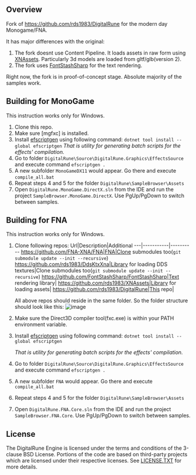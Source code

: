 ## Overview
Fork of https://github.com/rds1983/DigitalRune for the modern day Monogame/FNA.

It has major differences with the original:
1. The fork doesnt use Content Pipeline. It loads assets in raw form using [XNAssets](https://github.com/rds1983/XNAssets). Particularly 3d models are loaded from gltf/glb(version 2).
2. The fork uses [FontStashSharp](https://github.com/FontStashSharp/FontStashSharp) for the text rendering.

Right now, the fork is in proof-of-concept stage. Absolute majority of the samples work.

## Building for MonoGame
This instruction works only for Windows.
1. Clone this repo.
2. Make sure [mgfxc] is installed.
3. Install [efscriptgen](https://github.com/rds1983/efscriptgen) using following command: `dotnet tool install --global efscriptgen`
   *That is utility for generating batch scripts for the effects' compilation.*
4. Go to folder `DigitalRune\Source\DigitalRune.Graphics\EffectsSource` and execute command `efscriptgen .`
5. A new subfolder `MonoGameDX11` would appear. Go there and execute `compile_all.bat`
6. Repeat steps 4 and 5 for the folder `DigitalRune\SampleBrowser\Assets`
7. Open `DigitalRune.MonoGame.DirectX.sln` from the IDE and run the project `SampleBrowser.MonoGame.DirectX`. Use PgUp/PgDown to switch between samples.

## Building for FNA
This instruction works only for Windows.
1. Clone following repos:
   Url|Description|Additional
   ---|-----------|----------
   https://github.com/FNA-XNA/FNA|FNA|Clone submodules too(`git submodule update --init --recursive`)
   https://github.com/rds1983/DdsKtxXna|Library for loading DDS textures|Clone submodules too(`git submodule update --init --recursive`)
   https://github.com/FontStashSharp/FontStashSharp|Text rendering library|
   https://github.com/rds1983/XNAssets|Library for loading assets|
   https://github.com/rds1983/DigitalRune|This repo|

   All above repos should reside in the same folder. So the folder structure should look like this:
   ![image](https://github.com/rds1983/DigitalRune/assets/1057289/dc0cf4fb-654f-4e14-9e51-a22edf52b9e0)
2. Make sure the Direct3D compiler tool(fxc.exe) is within your PATH environment variable.
3. Install [efscriptgen](https://github.com/rds1983/efscriptgen) using following command: `dotnet tool install --global efscriptgen`

   *That is utility for generating batch scripts for the effects' compilation.*
4. Go to folder `DigitalRune\Source\DigitalRune.Graphics\EffectsSource` and execute command `efscriptgen .`
5. A new subfolder `FNA` would appear. Go there and execute `compile_all.bat`
6. Repeat steps 4 and 5 for the folder `DigitalRune\SampleBrowser\Assets`
7. Open `DigitalRune.FNA.Core.sln` from the IDE and run the project `SampleBrowser.FNA.Core`. Use PgUp/PgDown to switch between samples.

## License
The DigitalRune Engine is licensed under the terms and conditions of the 3-clause BSD License.
Portions of the code are based on third-party projects which are licensed under their respective
licenses. See [LICENSE.TXT](LICENSE.TXT) for more details.
